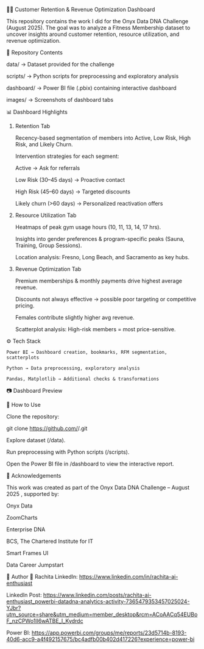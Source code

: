 🏋️‍♂️ Customer Retention & Revenue Optimization Dashboard

This repository contains the work I did for the Onyx Data DNA Challenge (August 2025).
The goal was to analyze a Fitness Membership dataset to uncover insights around customer retention, resource utilization, and revenue optimization.

📂 Repository Contents

data/ → Dataset provided for the challenge

scripts/ → Python scripts for preprocessing and exploratory analysis

dashboard/ → Power BI file (.pbix) containing interactive dashboard

images/ → Screenshots of dashboard tabs

📊 Dashboard Highlights
1. Retention Tab

    Recency-based segmentation of members into Active, Low Risk, High Risk, and Likely Churn.
    
    Intervention strategies for each segment:
    
    Active → Ask for referrals
    
    Low Risk (30–45 days) → Proactive contact
    
    High Risk (45–60 days) → Targeted discounts

    Likely churn (>60 days) → Personalized reactivation offers

2. Resource Utilization Tab

    Heatmaps of peak gym usage hours (10, 11, 13, 14, 17 hrs).
    
    Insights into gender preferences & program-specific peaks (Sauna, Training, Group Sessions).
    
    Location analysis: Fresno, Long Beach, and Sacramento as key hubs.

3. Revenue Optimization Tab

    Premium memberships & monthly payments drive highest average revenue.
    
    Discounts not always effective → possible poor targeting or competitive pricing.
    
    Females contribute slightly higher avg revenue.
    
    Scatterplot analysis: High-risk members = most price-sensitive.

⚙️ Tech Stack

    Power BI → Dashboard creation, bookmarks, RFM segmentation, scatterplots
    
    Python → Data preprocessing, exploratory analysis
    
    Pandas, Matplotlib → Additional checks & transformations

📷 Dashboard Preview 

🚀 How to Use

Clone the repository:

git clone https://github.com/<your-username>/<repo-name>.git


Explore dataset (/data).

Run preprocessing with Python scripts (/scripts).

Open the Power BI file in /dashboard to view the interactive report.

🙏 Acknowledgements

This work was created as part of the Onyx Data DNA Challenge – August 2025
, supported by:

Onyx Data

ZoomCharts

Enterprise DNA

BCS, The Chartered Institute for IT

Smart Frames UI

Data Career Jumpstart



📌 Author
👤 Rachita
LinkedIn: https://www.linkedin.com/in/rachita-ai-enthusiast

LinkedIn Post: https://www.linkedin.com/posts/rachita-ai-enthusiast_powerbi-datadna-analytics-activity-7365479353457025024-YJbr?utm_source=share&utm_medium=member_desktop&rcm=ACoAACq54EUBoF_nzCPWo1lI6wATBE_l_Kydrdc

Power BI: https://app.powerbi.com/groups/me/reports/23d5714b-8193-40d6-acc9-a4f492157675/bc4adfb00b402d417226?experience=power-bi

